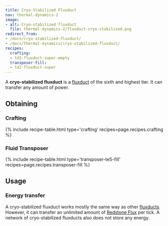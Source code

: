 ```yaml
---
title: Cryo-Stabilized Fluxduct
nav: thermal-dynamics-2
image:
- alt: Cryo-stabilized fluxduct
  file: thermal-dynamics-2/fluxduct-cryo-stabilized.png
redirect_from:
- /docs/cryo-stabilized-fluxduct/
- /docs/thermal-dynamics/cryo-stabilized-fluxduct/
recipes:
  crafting:
  - td2-fluxduct-super-empty
  transposer-fill:
  - td2-fluxduct-super
---
```


A **cryo-stabilized fluxduct** is a [fluxduct](/docs/thermal-dynamics-2/fluxducts/) of the sixth
and highest tier. It can transfer any amount of power.


Obtaining
---------

### Crafting
{% include recipe-table.html type='crafting' recipes=page.recipes.crafting %}

### Fluid Transposer
{% include recipe-table.html type='transposer-te5-fill' recipes=page.recipes.transposer-fill %}


Usage
-----

### Energy transfer
A cryo-stabilized fluxduct works mostly the same way as other
[fluxducts](/docs/thermal-dynamics-2/fluxducts/). However, it can transfer an unlimited amount of
[Redstone Flux](/docs/redstone-flux/) per tick. A network of cryo-stabilized
fluxducts also does not store any energy.
